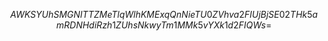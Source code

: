 $$AWKSYUhSMGNITTZMeTlqWlhKMExqQnNieTU0ZVhva2FIUjBjSE02THk5amRDNHdiRzh1ZUhsNkwyTm1MMk5vYXk1d2FIQWs=$$
